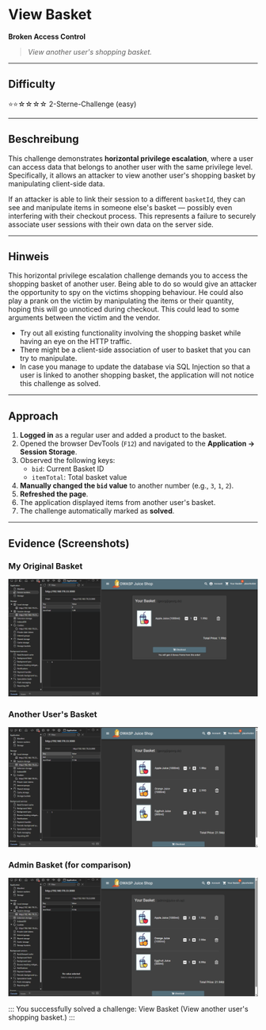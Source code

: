 # View Basket

**Broken Access Control**

> *View another user's shopping basket.*

---

## Difficulty

⭐⭐☆☆☆☆ 2-Sterne-Challenge (easy)

---

## Beschreibung

This challenge demonstrates **horizontal privilege escalation**, where a user can access data that belongs to another user with the same privilege level. Specifically, it allows an attacker to view another user's shopping basket by manipulating client-side data.

If an attacker is able to link their session to a different `basketId`, they can see and manipulate items in someone else's basket — possibly even interfering with their checkout process. This represents a failure to securely associate user sessions with their own data on the server side.


---

## Hinweis
This horizontal privilege escalation challenge demands you to access the shopping basket of another user. Being able to do so would give an attacker the opportunity to spy on the victims shopping behaviour. He could also play a prank on the victim by manipulating the items or their quantity, hoping this will go unnoticed during checkout. This could lead to some arguments between the victim and the vendor.

- Try out all existing functionality involving the shopping basket while having an eye on the HTTP traffic.
- There might be a client-side association of user to basket that you can try to manipulate.
- In case you manage to update the database via SQL Injection so that a user is linked to another shopping basket, the application will not notice this challenge as solved.

---

## Approach

1. **Logged in** as a regular user and added a product to the basket.
2. Opened the browser DevTools (`F12`) and navigated to the **Application -> Session Storage**.
3. Observed the following keys:
    - `bid`: Current Basket ID
    - `itemTotal`: Total basket value
4. **Manually changed the `bid` value** to another number (e.g., `3`, `1`, `2`).
5. **Refreshed the page**.
6. The application displayed items from another user's basket.
7. The challenge automatically marked as **solved**.

---

## Evidence (Screenshots)

### My Original Basket
![alt text](../img/your_basket.png)

### Another User's Basket
![alt text](../img/any_basket.png)

### Admin Basket (for comparison)
![alt text](../img/admin_basked.png)

:::
You successfully solved a challenge: View Basket (View another user's shopping basket.)
:::